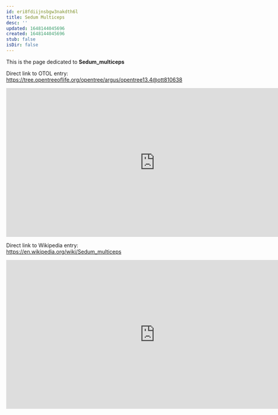 ```yaml
---
id: eri8fdiijnsbgw3nakdth6l
title: Sedum Multiceps
desc: ''
updated: 1648144045696
created: 1648144045696
stub: false
isDir: false
---
```

This is the page dedicated to **Sedum_multiceps**


Direct link to OTOL entry: https://tree.opentreeoflife.org/opentree/argus/opentree13.4@ott810638



<html>
    <body>
    <iframe src="https://tree.opentreeoflife.org/opentree/argus/opentree13.4@ott810638"
    width="800" height="400" frameborder="0" allowfullscreen> </iframe>
    </body>
</html>
    


Direct link to Wikipedia entry: https://en.wikipedia.org/wiki/Sedum_multiceps



<html>
    <body>
    <iframe src="https://en.wikipedia.org/wiki/Sedum_multiceps"
    width="800" height="400" frameborder="0" allowfullscreen> </iframe>
    </body>
</html>
    
